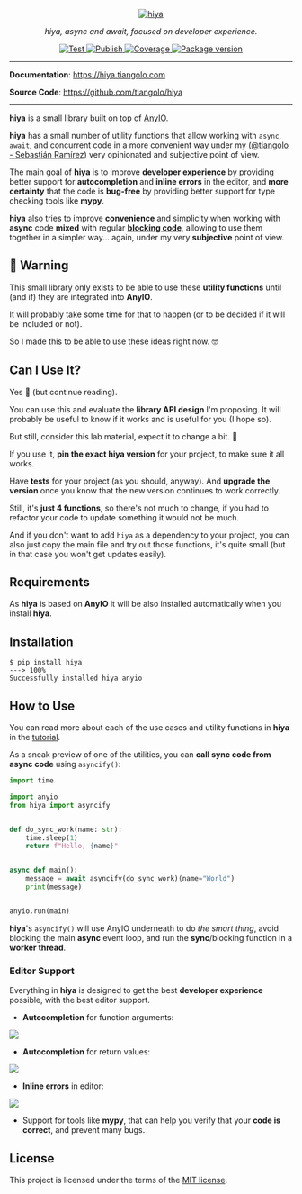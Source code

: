 <p align="center">
  <a href="https://hiya.tiangolo.com"><img src="https://hiya.tiangolo.com/img/logo-margin/logo-margin-vector.svg" alt="hiya"></a>
</p>
<p align="center">
    <em>hiya, async and await, focused on developer experience.</em>
</p>
<p align="center">
<a href="https://github.com/tiangolo/hiya/actions?query=workflow%3ATest" target="_blank">
    <img src="https://github.com/tiangolo/hiya/workflows/Test/badge.svg" alt="Test">
</a>
<a href="https://github.com/tiangolo/hiya/actions?query=workflow%3APublish" target="_blank">
    <img src="https://github.com/tiangolo/hiya/workflows/Publish/badge.svg" alt="Publish">
</a>
<a href="https://coverage-badge.samuelcolvin.workers.dev/redirect/tiangolo/hiya" target="_blank">
    <img src="https://coverage-badge.samuelcolvin.workers.dev/tiangolo/hiya.svg" alt="Coverage">
<a href="https://pypi.org/project/hiya" target="_blank">
    <img src="https://img.shields.io/pypi/v/hiya?color=%2334D058&label=pypi%20package" alt="Package version">
</a>
</p>

---

**Documentation**: <a href="https://hiya.tiangolo.com" target="_blank">https://hiya.tiangolo.com</a>

**Source Code**: <a href="https://github.com/tiangolo/hiya" target="_blank">https://github.com/tiangolo/hiya</a>

---

**hiya** is a small library built on top of <a href="https://anyio.readthedocs.io/en/stable/" class="external-link" target="_blank">AnyIO</a>.

**hiya** has a small number of utility functions that allow working with `async`, `await`, and concurrent code in a more convenient way under my (<a href="https://twitter.com/tiangolo" class="external-link" target="_blank">@tiangolo - Sebastián Ramírez</a>) very opinionated and subjective point of view.

The main goal of **hiya** is to improve **developer experience** by providing better support for **autocompletion** and **inline errors** in the editor, and **more certainty** that the code is **bug-free** by providing better support for type checking tools like **mypy**.

**hiya** also tries to improve **convenience** and simplicity when working with **async** code **mixed** with regular <abbr title="synchronous code, code that is not async">**blocking code**</abbr>, allowing to use them together in a simpler way... again, under my very **subjective** point of view.

## 🚨 Warning

This small library only exists to be able to use these **utility functions** until (and if) they are integrated into **AnyIO**.

It will probably take some time for that to happen (or to be decided if it will be included or not).

So I made this to be able to use these ideas right now. 🤓

## Can I Use It?

Yes 🎉 (but continue reading).

You can use this and evaluate the **library API design** I'm proposing. It will probably be useful to know if it works and is useful for you (I hope so).

But still, consider this lab material, expect it to change a bit. 🧪

If you use it, **pin the exact hiya version** for your project, to make sure it all works.

Have **tests** for your project (as you should, anyway). And **upgrade the version** once you know that the new version continues to work correctly.

Still, it's **just 4 functions**, so there's not much to change, if you had to refactor your code to update something it would not be much.

And if you don't want to add `hiya` as a dependency to your project, you can also just copy the main file and try out those functions, it's quite small (but in that case you won't get updates easily).

## Requirements

As **hiya** is based on **AnyIO** it will be also installed automatically when you install **hiya**.

## Installation

<div class="termy">

```console
$ pip install hiya
---> 100%
Successfully installed hiya anyio
```

</div>

## How to Use

You can read more about each of the use cases and utility functions in **hiya** in the <a href="https://hiya.tiangolo.com/tutorial/" class="external-link" target="_blank">tutorial</a>.

As a sneak preview of one of the utilities, you can **call sync code from async code** using `asyncify()`:

```Python
import time

import anyio
from hiya import asyncify


def do_sync_work(name: str):
    time.sleep(1)
    return f"Hello, {name}"


async def main():
    message = await asyncify(do_sync_work)(name="World")
    print(message)


anyio.run(main)
```

**hiya**'s `asyncify()` will use AnyIO underneath to do _the smart thing_, avoid blocking the main **async** event loop, and run the **sync**/blocking function in a **worker thread**.

### Editor Support

Everything in **hiya** is designed to get the best **developer experience** possible, with the best editor support.

- **Autocompletion** for function arguments:

<img class="shadow" src="https://hiya.tiangolo.com/img/tutorial/asyncify/image01.png">

- **Autocompletion** for return values:

<img class="shadow" src="https://hiya.tiangolo.com/img/tutorial/asyncify/image02.png">

- **Inline errors** in editor:

<img class="shadow" src="https://hiya.tiangolo.com/img/tutorial/soonify/image02.png">

- Support for tools like **mypy**, that can help you verify that your **code is correct**, and prevent many bugs.

## License

This project is licensed under the terms of the [MIT license](https://github.com/tiangolo/hiya/blob/main/LICENSE).
